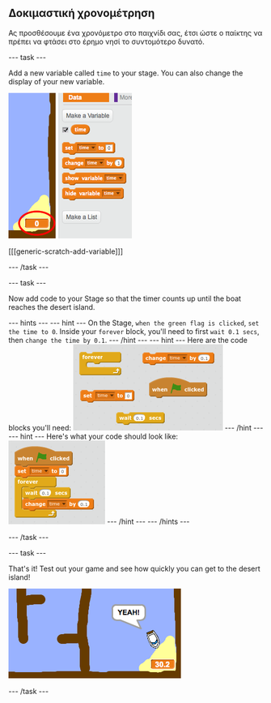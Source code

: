 ## Δοκιμαστική χρονομέτρηση

Ας προσθέσουμε ένα χρονόμετρο στο παιχνίδι σας, έτσι ώστε ο παίκτης να πρέπει να φτάσει στο έρημο νησί το συντομότερο δυνατό.

\--- task \---

Add a new variable called `time` to your stage. You can also change the display of your new variable.

![screenshot](images/boat-variable.png)

[[[generic-scratch-add-variable]]]

\--- /task \---

\--- task \---

Now add code to your Stage so that the timer counts up until the boat reaches the desert island.

\--- hints \--- \--- hint \--- On the Stage, `when the green flag is clicked`, `set the time to 0`. Inside your `forever` block, you'll need to first `wait 0.1 secs`, then `change the time by 0.1`. \--- /hint \--- \--- hint \--- Here are the code blocks you'll need: ![screenshot](images/boat-time-blocks.png) \--- /hint \--- \--- hint \--- Here's what your code should look like: ![screenshot](images/boat-time-code.png) \--- /hint \--- \--- /hints \---

\--- /task \---

\--- task \---

That's it! Test out your game and see how quickly you can get to the desert island!

![screenshot](images/boat-variable-test.png)

\--- /task \---